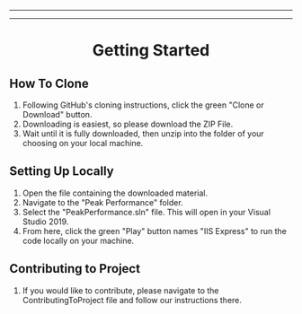 <hr/>
<hr/>
<h1 align="center">Getting Started</h1>

## How To Clone

1. Following GitHub's cloning instructions, click the green "Clone or Download" button. 
2. Downloading is easiest, so please download the ZIP File.
3. Wait until it is fully downloaded, then unzip into the folder of your choosing on your local machine.

## Setting Up Locally
1. Open the file containing the downloaded material. 
2. Navigate to the "Peak Performance" folder.
3. Select the "PeakPerformance.sln" file. This will open in your Visual Studio 2019.
4. From here, click the green "Play" button names "IIS Express" to run the code locally on your machine.

## Contributing to Project

1. If you would like to contribute, please navigate to the ContributingToProject file and follow our instructions there.